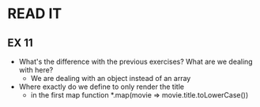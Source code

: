 # READ IT
## EX 11
* What's the difference with the previous exercises? What are we dealing with here?
    * We are dealing with an object instead of an array
* Where exactly do we define to only render the title
    * in the first map function 
        *.map(movie => movie.title.toLowerCase())
